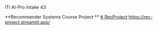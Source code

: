 ITI AI-Pro
Intake 43

**Recommender Systems Course Project
**
[# RecProject](https://rec-project.streamlit.app/) https://rec-project.streamlit.app/
